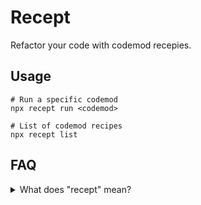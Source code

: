 # Recept

Refactor your code with codemod recepies.

## Usage

```
# Run a specific codemod
npx recept run <codemod>

# List of codemod recipes
npx recept list
```

## FAQ

<details>
  <summary>What does "recept" mean?</summary>
  Recept is the Dutch translation of "recipe".
</details>
